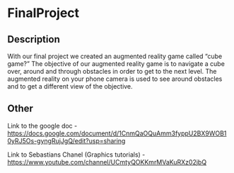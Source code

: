 # FinalProject

## Description

 With our final project we created an augmented reality game called “cube game?” The objective of our augmented reality game is to navigate a cube over, around and through obstacles in order to get to the next level. The augmented reality on your phone camera is used to see around obstacles and to get a different view of the objective. 

## Other

Link to the google doc - https://docs.google.com/document/d/1CnmQaOQuAmm3fyppU2BX9WOB10yRJ5Os-gyngRujJgQ/edit?usp=sharing

Link to Sebastians Chanel (Graphics tutorials) - https://www.youtube.com/channel/UCmtyQOKKmrMVaKuRXz02jbQ



